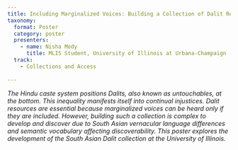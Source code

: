 ```yaml
---
title: Including Marginalized Voices: Building a Collection of Dalit Resources
taxonomy:
  format: Poster
  category: poster
  presenters:
    - name: Nisha Mody
      title: MLIS Student, University of Illinois at Urbana-Champaign 
  track:
    - Collections and Access
 
---
```

_The Hindu caste system positions Dalits, also known as untouchables, at the bottom. This inequality manifests itself into continual injustices. Dalit resources are essential because marginalized voices can be heard only if they are included. However, building such a collection is complex to develop and discover due to South Asian vernacular language differences and semantic vocabulary affecting discoverability. This poster explores the development of the South Asian Dalit collection at the University of Illinois._